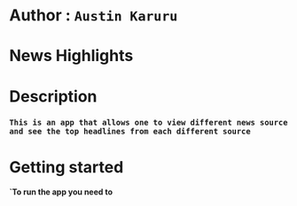 # Author : `Austin Karuru`

# News Highlights

# Description

### `This is an app that allows one to view different news source and see the top headlines from each different source`

# Getting started

#### `To run the app you need to
